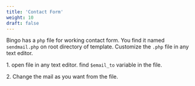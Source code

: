 ```yaml
---
title: 'Contact Form'
weight: 10
draft: false
---
```

Bingo has a `php` file for working contact form. You find it named `sendmail.php` on root directory of template. Customize the `.php` file in any text editor.

1\. open file in any text editor. find `$email_to` variable in the file.

2\. Change the mail as you want from the file.